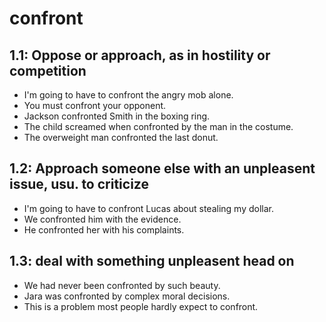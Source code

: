 # confront
## 1.1: Oppose or approach, as in hostility or competition

  *  I'm going to have to confront the angry mob alone.
  *  You must confront your opponent.
  *  Jackson confronted Smith in the boxing ring.
  *  The child screamed when confronted by the man in the costume.
  *  The overweight man confronted the last donut.

## 1.2: Approach someone else with an unpleasent issue, usu. to criticize

  *  I'm going to have to confront Lucas about stealing my dollar.
  *  We confronted him with the evidence.
  *  He confronted her with his complaints.

## 1.3: deal with something unpleasent head on

  *  We had never been confronted by such beauty.
  *  Jara was confronted by complex moral decisions.
  *  This is a problem most people hardly expect to confront.

